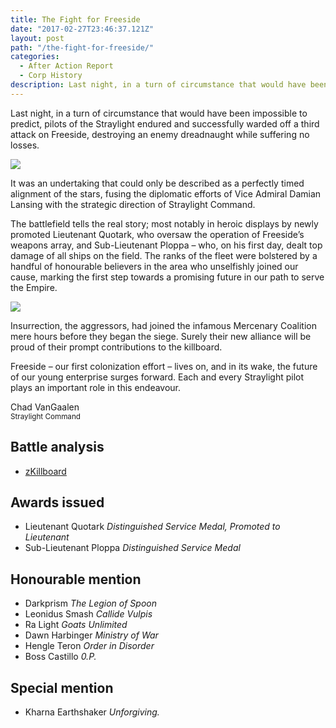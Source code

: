 ```yaml
---
title: The Fight for Freeside
date: "2017-02-27T23:46:37.121Z"
layout: post
path: "/the-fight-for-freeside/"
categories:
  - After Action Report
  - Corp History
description: Last night, in a turn of circumstance that would have been impossible to predict, pilots of the Straylight endured and successfully warded off a third attack on Freeside, destroying an enemy dreadnaught while suffering no losses.
---
```


Last night, in a turn of circumstance that would have been impossible to predict, pilots of the Straylight endured and successfully warded off a third attack on Freeside, destroying an enemy dreadnaught while suffering no losses.

![](../img/Moros.jpg)

It was an undertaking that could only be described as a perfectly timed alignment of the stars, fusing the diplomatic efforts of Vice Admiral Damian Lansing with the strategic direction of Straylight Command.

The battlefield tells the real story; most notably in heroic displays by newly promoted Lieutenant Quotark, who oversaw the operation of Freeside’s weapons array, and Sub-Lieutenant Ploppa – who, on his first day, dealt top damage of all ships on the field. The ranks of the fleet were bolstered by a handful of honourable believers in the area who unselfishly joined our cause, marking the first step towards a promising future in our path to serve the Empire.

![](../img/2017.02.22.02.11.53-1024x542.png)

Insurrection, the aggressors, had joined the infamous Mercenary Coalition mere hours before they began the siege. Surely their new alliance will be proud of their prompt contributions to the killboard.

Freeside – our first colonization effort – lives on, and in its wake, the future of our young enterprise surges forward. Each and every Straylight pilot plays an important role in this endeavour.

Chad VanGaalen  
<small class="text-primary">Straylight Command</small>

## Battle analysis
* [zKillboard](https://zkillboard.com/related/30003564/201702220200/)

## Awards issued
* Lieutenant Quotark _Distinguished Service Medal, Promoted to Lieutenant_
* Sub-Lieutenant Ploppa _Distinguished Service Medal_

## Honourable mention
* Darkprism _The Legion of Spoon_
* Leonidus Smash _Callide Vulpis_
* Ra Light _Goats Unlimited_
* Dawn Harbinger _Ministry of War_
* Hengle Teron _Order in Disorder_
* Boss Castillo _0.P._

## Special mention
* Kharna Earthshaker _Unforgiving._
